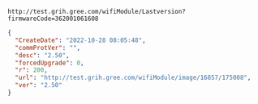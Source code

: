 `http://test.grih.gree.com/wifiModule/Lastversion?firmwareCode=362001061608`

```json
{
  "CreateDate": "2022-10-28 08:05:48",
  "commProtVer": "",
  "desc": "2.50",
  "forcedUpgrade": 0,
  "r": 200,
  "url": "http://test.grih.gree.com/wifiModule/image/16857/175008",
  "ver": "2.50"
}
```